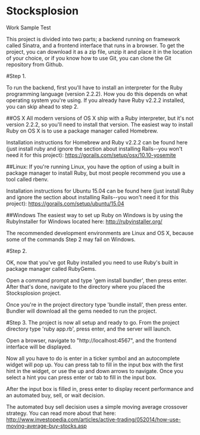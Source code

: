 # Stocksplosion
Work Sample Test

This project is divided into two parts; a backend running on framework called 
Sinatra, and a frontend interface that runs in a browser. To get the project, 
you can download it as a zip file, unzip it and place it in the location of your
choice, or if you know how to use Git, you can clone the Git repository from 
Github.

#Step 1.

To run the backend, first you'll have to install an interpreter for the Ruby
programming language (version 2.2.2). How you do this depends
on what operating system you're using. If you already have Ruby v2.2.2 installed,
you can skip ahead to step 2.

##OS X
All modern versions of OS X ship with a Ruby interpreter, but it's not
version 2.2.2, so you'll need to install that version. The easiest way to 
install Ruby on OS X is to use a package manager called Homebrew.

Installation instructions for Homebrew and Ruby v2.2.2 can be found here (just
install ruby and ignore the section about installing Rails--you won't need it for
this project):
https://gorails.com/setup/osx/10.10-yosemite

##Linux:
If you're running Linux, you have the option of using a built in package manager
to install Ruby, but most people recommend you use a tool called rbenv.

Installation instructions for Ubuntu 15.04 can be found here (just install Ruby
and ignore the section about installing Rails--you won't need it for this
project):
https://gorails.com/setup/ubuntu/15.04

##Windows 
The easiest way to set up Ruby on Windows is by using the RubyInstaller
for Windows located here: http://rubyinstaller.org/

The recommended development environments are Linux and OS X, because some of the 
commands Step 2 may fail on Windows.

#Step 2.

OK, now that you've got Ruby installed you need to use Ruby's built in package
manager called RubyGems. 

Open a command prompt and type 'gem install bundler', then press enter. After
that's done, navigate to the directory where you placed the Stocksplosion project.

Once you're in the project directory type 'bundle install', then press enter.
Bundler will download all the gems needed to run the project.

#Step 3.
The project is now all setup and ready to go. From the project directory
type 'ruby app.rb', press enter, and the server will launch.

Open a browser, navigate to "http://localhost:4567", and the frontend interface
will be displayed. 

Now all you have to do is enter in a ticker symbol and an autocomplete widget
will pop up. You can press tab to fill in the input box with the first hint
in the widget, or use the up and down arrows to navigate. Once you select a hint
you can press enter or tab to fill in the input box.

After the input box is filled in, press enter to display recent performance and
an automated buy, sell, or wait decision.

The automated buy sell decision uses a simple moving average crossover strategy.
You can read more about that here: http://www.investopedia.com/articles/active-trading/052014/how-use-moving-average-buy-stocks.asp
